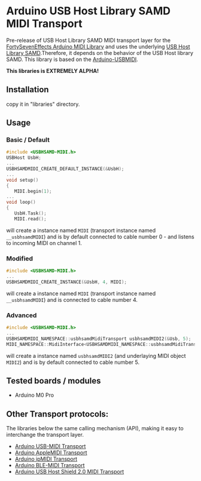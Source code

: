 # Arduino USB Host Library SAMD MIDI Transport
Pre-release of USB Host Library SAMD MIDI transport layer for the [FortySevenEffects Arduino MIDI Library](https://github.com/FortySevenEffects/arduino_midi_library) and uses the underlying [USB Host Library SAMD](https://github.com/gdsports/USB_Host_Library_SAMD).Therefore, it depends on the behavior of the USB Host library SAMD.
This library is based on the [Arduino-USBMIDI](https://github.com/lathoub/Arduino-USBMIDI).

__This libraries is EXTREMELY ALPHA!__

## Installation
copy it in "libraries" directory.

## Usage
### Basic / Default
```cpp
#include <USBHSAMD-MIDI.h>
USBHost UsbH;
...
USBHSAMDMIDI_CREATE_DEFAULT_INSTANCE(&UsbH);
...
void setup()
{
   MIDI.begin(1);
...
void loop()
{
   UsbH.Task();
   MIDI.read();
```
will create a instance named `MIDI` (transport instance named `__usbhsamdMIDI`) and is by default connected to cable number 0 - and listens to incoming MIDI on channel 1.

### Modified
```cpp
#include <USBHSAMD-MIDI.h>
...
USBHSAMDMIDI_CREATE_INSTANCE(&UsbH, 4, MIDI);
```
will create a instance named `MIDI` (transport instance named `__usbhsamdMIDI`) and is connected to cable number 4.

### Advanced
```cpp
#include <USBHSAMD-MIDI.h>
...
USBHSAMDMIDI_NAMESPACE::usbhsamdMidiTransport usbhsamdMIDI2(&Usb, 5);
MIDI_NAMESPACE::MidiInterface<USBHSAMDMIDI_NAMESPACE::usbhsamdMidiTransport> MIDI2((UHS2MIDI_NAMESPACE::uhlsdMidiTransport&)usbhsamdMIDI2);
```
will create a instance named `usbhsamdMIDI2` (and underlaying MIDI object `MIDI2`) and is by default connected to cable number 5.

## Tested boards / modules
- Arduino M0 Pro



## Other Transport protocols:
The libraries below  the same calling mechanism (API), making it easy to interchange the transport layer.
- [Arduino USB-MIDI  Transport](https://github.com/lathoub/USB-MIDI)
- [Arduino AppleMIDI Transport](https://github.com/lathoub/Arduino-AppleMIDI-Library)
- [Arduino ipMIDI  Transport](https://github.com/lathoub/Arduino-ipMIDI)
- [Arduino BLE-MIDI  Transport](https://github.com/lathoub/Arduino-BLE-MIDI)
- [Arduino USB Host Shield 2.0 MIDI Transport](https://github.com/YuuichiAkagawa/Arduino-UHS2MIDI)
